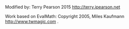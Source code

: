Modified by:
  Terry Pearson 2015 http://terry.ipearson.net

Work based on EvalMath:
    Copyright 2005, Miles Kaufmann http://www.twmagic.com .
